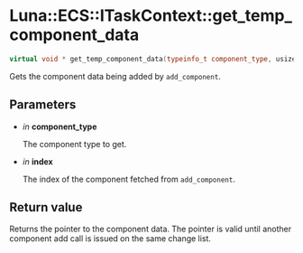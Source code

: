 # Luna::ECS::ITaskContext::get_temp_component_data

```c++
virtual void * get_temp_component_data(typeinfo_t component_type, usize index)=0
```

Gets the component data being added by `add_component`. 



## Parameters
* *in* **component_type**

    The component type to get. 

* *in* **index**

    The index of the component fetched from `add_component`. 

## Return value
Returns the pointer to the component data. The pointer is valid until another component add call is issued on the same change list. 

